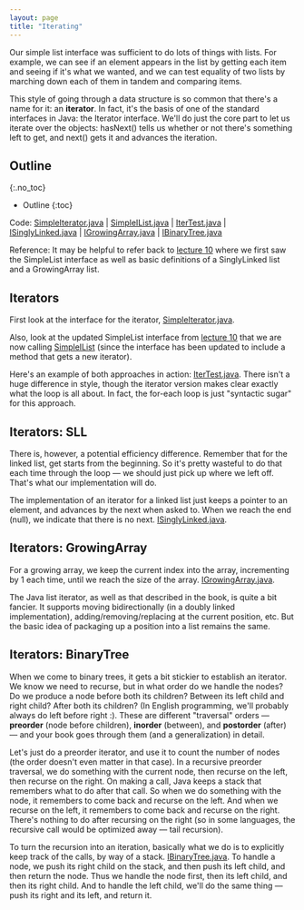 ```yaml
---
layout: page
title: "Iterating"
---
```


Our simple list interface was sufficient to do lots of things with lists. For example,
we can see if an element appears in the list by getting each item and seeing if
it's what we wanted, and we can test equality of two lists by marching down each
of them in tandem and comparing items.

This style of going through a data structure is so common that there's a name for
it: an <strong>iterator</strong>. In fact, it's the basis of one of the standard
interfaces in Java: the Iterator interface. We'll do just the core part to let
us iterate over the objects: hasNext() tells us whether or not there's something
left to get, and next() gets it and advances the iteration.

## Outline
{:.no_toc}

* Outline
{:toc}

Code:
<a href="resources/SimpleIterator.java">SimpleIterator.java</a> |
<a href="resources/SimpleIList.java">SimpleIList.java</a> |
<a href="resources/IterTest.java">IterTest.java</a> |
<a href="resources/ISinglyLinked.java">ISinglyLinked.java</a> |
<a href="resources/IGrowingArray.java">IGrowingArray.java</a> |
<a href="resources/IBinaryTree.java">IBinaryTree.java</a>

Reference: It may be helpful to refer back to [lecture 10](../10/10.html) where we
first saw the SimpleList interface as well as basic definitions of a SinglyLinked list
and a GrowingArray list.

## Iterators

First look at the interface for the iterator, <a href="resources/SimpleIterator.java">SimpleIterator.java</a>.

Also, look at the updated SimpleList interface from [lecture 10](../10/10.html)
that we are now calling [SimpleIList](resources/SimpleIList.java) (since the
interface has been updated to include a method that gets a new iterator).

Here's an example of both approaches in action: <a href="resources/IterTest.java">IterTest.java</a>.
There isn't a huge difference in style, though the iterator version makes clear
exactly what the loop is all about. In fact, the for-each loop is just "syntactic
sugar" for this approach.

## Iterators: SLL

There is, however, a potential efficiency difference. Remember that for the linked
list, get starts from the beginning. So it's pretty wasteful to do that each
time through the loop &mdash; we should just pick up where we left off. That's
what our implementation will do.

The implementation of an iterator for a linked list just keeps a pointer to an
element, and advances by the next when asked to. When we reach the end (null),
we indicate that there is no next. <a href="resources/ISinglyLinked.java">ISinglyLinked.java</a>.

## Iterators: GrowingArray

For a growing array, we keep the current index into the array, incrementing by 1
each time, until we reach the size of the array. <a href="resources/IGrowingArray.java">IGrowingArray.java</a>.

The Java list iterator, as well as that described in the book, is quite a bit
fancier. It supports moving bidirectionally (in a doubly linked implementation),
adding/removing/replacing at the current position, etc. But the basic idea of
packaging up a position into a list remains the same.

## Iterators: BinaryTree

When we come to binary trees, it gets a bit stickier to establish an iterator.
We know we need to recurse, but in what order do we handle the nodes? Do we produce
a node before both its children? Between its left child and right child? After both
its children? (In English programming, we'll probably always do left before right :).
These are different "traversal" orders &mdash; **preorder** (node before children),
**inorder** (between), and **postorder** (after) &mdash; and your book goes through them
(and a generalization) in detail.

Let's just do a preorder iterator, and use it to count the number of nodes
(the order doesn't even matter in that case). In a recursive preorder traversal,
we do something with the current node, then recurse on the left, then recurse
on the right. On making a call, Java keeps a stack that remembers what to do
after that call. So when we do something with the node, it remembers to come
back and recurse on the left. And when we recurse on the left,
it remembers to come back and recurse on the right. There's nothing to do after recursing on the
right (so in some languages, the recursive call would be optimized away &mdash;
tail recursion).

To turn the recursion into an iteration, basically what we do is to explicitly
keep track of the calls, by way of a stack. <a href="resources/IBinaryTree.java">IBinaryTree.java</a>.
To handle a node, we push its right child on the stack, and then push its left
child, and then return the node. Thus we handle the node first, then its left
child, and then its right child. And to handle the left child, we'll do the same
thing &mdash; push its right and its left, and return it.
